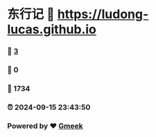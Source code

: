 # 东行记 :link: https://ludong-lucas.github.io 
### :page_facing_up: [3](https://ludong-lucas.github.io/tag.html) 
### :speech_balloon: 0 
### :hibiscus: 1734 
### :alarm_clock: 2024-09-15 23:43:50 
### Powered by :heart: [Gmeek](https://github.com/Meekdai/Gmeek)
